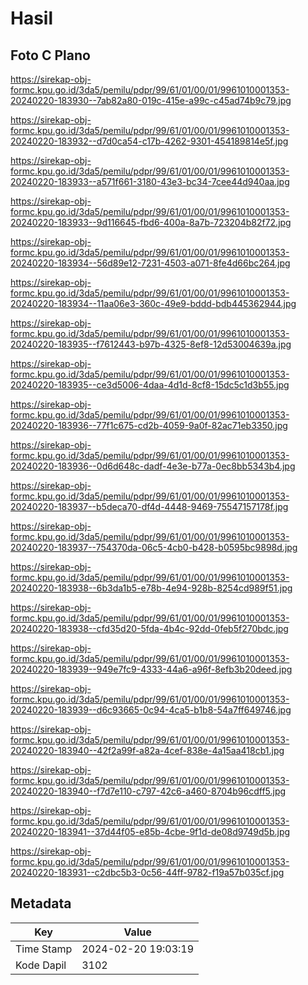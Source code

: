 # Hasil

## Foto C Plano

https://sirekap-obj-formc.kpu.go.id/3da5/pemilu/pdpr/99/61/01/00/01/9961010001353-20240220-183930--7ab82a80-019c-415e-a99c-c45ad74b9c79.jpg

https://sirekap-obj-formc.kpu.go.id/3da5/pemilu/pdpr/99/61/01/00/01/9961010001353-20240220-183932--d7d0ca54-c17b-4262-9301-454189814e5f.jpg

https://sirekap-obj-formc.kpu.go.id/3da5/pemilu/pdpr/99/61/01/00/01/9961010001353-20240220-183933--a571f661-3180-43e3-bc34-7cee44d940aa.jpg

https://sirekap-obj-formc.kpu.go.id/3da5/pemilu/pdpr/99/61/01/00/01/9961010001353-20240220-183933--9d116645-fbd6-400a-8a7b-723204b82f72.jpg

https://sirekap-obj-formc.kpu.go.id/3da5/pemilu/pdpr/99/61/01/00/01/9961010001353-20240220-183934--56d89e12-7231-4503-a071-8fe4d66bc264.jpg

https://sirekap-obj-formc.kpu.go.id/3da5/pemilu/pdpr/99/61/01/00/01/9961010001353-20240220-183934--11aa06e3-360c-49e9-bddd-bdb445362944.jpg

https://sirekap-obj-formc.kpu.go.id/3da5/pemilu/pdpr/99/61/01/00/01/9961010001353-20240220-183935--f7612443-b97b-4325-8ef8-12d53004639a.jpg

https://sirekap-obj-formc.kpu.go.id/3da5/pemilu/pdpr/99/61/01/00/01/9961010001353-20240220-183935--ce3d5006-4daa-4d1d-8cf8-15dc5c1d3b55.jpg

https://sirekap-obj-formc.kpu.go.id/3da5/pemilu/pdpr/99/61/01/00/01/9961010001353-20240220-183936--77f1c675-cd2b-4059-9a0f-82ac71eb3350.jpg

https://sirekap-obj-formc.kpu.go.id/3da5/pemilu/pdpr/99/61/01/00/01/9961010001353-20240220-183936--0d6d648c-dadf-4e3e-b77a-0ec8bb5343b4.jpg

https://sirekap-obj-formc.kpu.go.id/3da5/pemilu/pdpr/99/61/01/00/01/9961010001353-20240220-183937--b5deca70-df4d-4448-9469-75547157178f.jpg

https://sirekap-obj-formc.kpu.go.id/3da5/pemilu/pdpr/99/61/01/00/01/9961010001353-20240220-183937--754370da-06c5-4cb0-b428-b0595bc9898d.jpg

https://sirekap-obj-formc.kpu.go.id/3da5/pemilu/pdpr/99/61/01/00/01/9961010001353-20240220-183938--6b3da1b5-e78b-4e94-928b-8254cd989f51.jpg

https://sirekap-obj-formc.kpu.go.id/3da5/pemilu/pdpr/99/61/01/00/01/9961010001353-20240220-183938--cfd35d20-5fda-4b4c-92dd-0feb5f270bdc.jpg

https://sirekap-obj-formc.kpu.go.id/3da5/pemilu/pdpr/99/61/01/00/01/9961010001353-20240220-183939--949e7fc9-4333-44a6-a96f-8efb3b20deed.jpg

https://sirekap-obj-formc.kpu.go.id/3da5/pemilu/pdpr/99/61/01/00/01/9961010001353-20240220-183939--d6c93665-0c94-4ca5-b1b8-54a7ff649746.jpg

https://sirekap-obj-formc.kpu.go.id/3da5/pemilu/pdpr/99/61/01/00/01/9961010001353-20240220-183940--42f2a99f-a82a-4cef-838e-4a15aa418cb1.jpg

https://sirekap-obj-formc.kpu.go.id/3da5/pemilu/pdpr/99/61/01/00/01/9961010001353-20240220-183940--f7d7e110-c797-42c6-a460-8704b96cdff5.jpg

https://sirekap-obj-formc.kpu.go.id/3da5/pemilu/pdpr/99/61/01/00/01/9961010001353-20240220-183941--37d44f05-e85b-4cbe-9f1d-de08d9749d5b.jpg

https://sirekap-obj-formc.kpu.go.id/3da5/pemilu/pdpr/99/61/01/00/01/9961010001353-20240220-183931--c2dbc5b3-0c56-44ff-9782-f19a57b035cf.jpg


## Metadata

| Key        | Value               |
| ---------- | ------------------- |
| Time Stamp | 2024-02-20 19:03:19 |
| Kode Dapil | 3102                |



